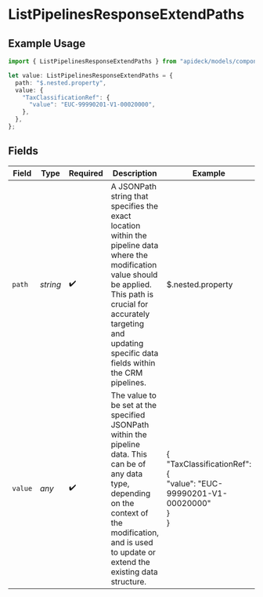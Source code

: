 # ListPipelinesResponseExtendPaths

## Example Usage

```typescript
import { ListPipelinesResponseExtendPaths } from "apideck/models/components";

let value: ListPipelinesResponseExtendPaths = {
  path: "$.nested.property",
  value: {
    "TaxClassificationRef": {
      "value": "EUC-99990201-V1-00020000",
    },
  },
};
```

## Fields

| Field                                                                                                                                                                                                                                  | Type                                                                                                                                                                                                                                   | Required                                                                                                                                                                                                                               | Description                                                                                                                                                                                                                            | Example                                                                                                                                                                                                                                |
| -------------------------------------------------------------------------------------------------------------------------------------------------------------------------------------------------------------------------------------- | -------------------------------------------------------------------------------------------------------------------------------------------------------------------------------------------------------------------------------------- | -------------------------------------------------------------------------------------------------------------------------------------------------------------------------------------------------------------------------------------- | -------------------------------------------------------------------------------------------------------------------------------------------------------------------------------------------------------------------------------------- | -------------------------------------------------------------------------------------------------------------------------------------------------------------------------------------------------------------------------------------- |
| `path`                                                                                                                                                                                                                                 | *string*                                                                                                                                                                                                                               | :heavy_check_mark:                                                                                                                                                                                                                     | A JSONPath string that specifies the exact location within the pipeline data where the modification value should be applied. This path is crucial for accurately targeting and updating specific data fields within the CRM pipelines. | $.nested.property                                                                                                                                                                                                                      |
| `value`                                                                                                                                                                                                                                | *any*                                                                                                                                                                                                                                  | :heavy_check_mark:                                                                                                                                                                                                                     | The value to be set at the specified JSONPath within the pipeline data. This can be of any data type, depending on the context of the modification, and is used to update or extend the existing data structure.                       | {<br/>"TaxClassificationRef": {<br/>"value": "EUC-99990201-V1-00020000"<br/>}<br/>}                                                                                                                                                    |